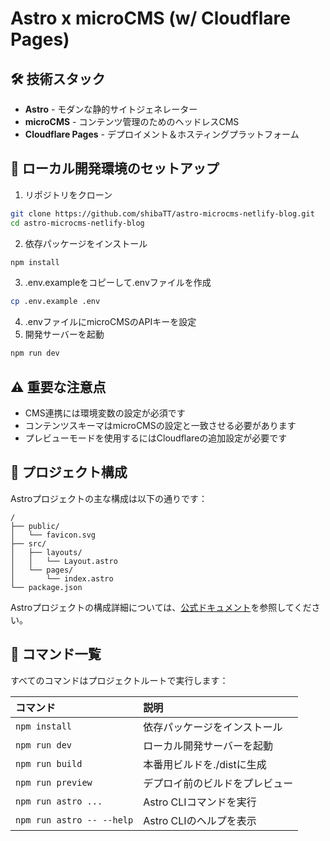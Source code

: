 # Astro x microCMS (w/ Cloudflare Pages)

## 🛠 技術スタック
- **Astro** - モダンな静的サイトジェネレーター
- **microCMS** - コンテンツ管理のためのヘッドレスCMS
- **Cloudflare Pages** - デプロイメント＆ホスティングプラットフォーム

## 🚀 ローカル開発環境のセットアップ
1. リポジトリをクローン
```sh
git clone https://github.com/shibaTT/astro-microcms-netlify-blog.git
cd astro-microcms-netlify-blog
```
2. 依存パッケージをインストール
```sh
npm install
```
3. .env.exampleをコピーして.envファイルを作成
```sh
cp .env.example .env
```
4. .envファイルにmicroCMSのAPIキーを設定
5. 開発サーバーを起動
```sh
npm run dev
```

## ⚠️ 重要な注意点
- CMS連携には環境変数の設定が必須です
- コンテンツスキーマはmicroCMSの設定と一致させる必要があります
- プレビューモードを使用するにはCloudflareの追加設定が必要です

## 🚀 プロジェクト構成

Astroプロジェクトの主な構成は以下の通りです：

```text
/
├── public/
│   └── favicon.svg
├── src/
│   ├── layouts/
│   │   └── Layout.astro
│   └── pages/
│       └── index.astro
└── package.json
```

Astroプロジェクトの構成詳細については、[公式ドキュメント](https://docs.astro.build/ja/basics/project-structure/)を参照してください。

## 🧞 コマンド一覧

すべてのコマンドはプロジェクトルートで実行します：

| コマンド                   | 説明                               |
| :------------------------ | :--------------------------------- |
| `npm install`             | 依存パッケージをインストール       |
| `npm run dev`             | ローカル開発サーバーを起動         |
| `npm run build`           | 本番用ビルドを./distに生成         |
| `npm run preview`         | デプロイ前のビルドをプレビュー     |
| `npm run astro ...`       | Astro CLIコマンドを実行            |
| `npm run astro -- --help` | Astro CLIのヘルプを表示            |
